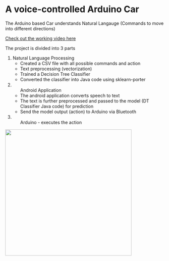 # A voice-controlled Arduino Car
<p>The Arduino based Car understands Natural Langauge (Commands to move into different directions)</p>
<a href="https://youtu.be/5IRSK7ewmZM">Check out the working video here</a>
<p>The project is divided into 3 parts</p>
<ol>
<li>  
Natural Language Processing
<ul>
<li>Created a CSV file with all possible commands and action</li>
<li>Text preprocessing (vectorization)</li>
<li>Trained a Decision Tree Classifier</li>
<li>Converted the classifier into Java code using sklearn-porter</li>
  </li>
  </ul>
  <li>
    <ul>
Android Application
<li>The android application converts speech to text</li>
<li>The text is further preprocessed and passed to the model (DT Classifier Java code) for prediction</li>
<li>Send the model output (action) to Arduino via Bluetooth</li>
  </li>
    </ul>
  <li>
    <ul>
Arduino - executes the action
 </ul>
 </li>
</ol>

<img height=400 width=400 src="https://github.com/sukamal1928/Voice-Controlled-NLP-Arduino-Car/blob/master/car.jpeg">
